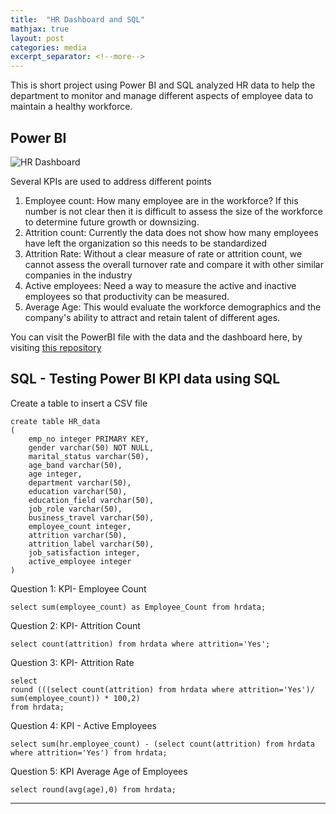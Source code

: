 ```yaml
---
title:  "HR Dashboard and SQL"
mathjax: true
layout: post
categories: media
excerpt_separator: <!--more-->
---
```

This is short project using Power BI and SQL analyzed HR data to help the department to monitor and manage different aspects of employee data to maintain a healthy workforce.

<!--more-->

Power BI
---
![HR Dashboard]({{site.baseurl}}/assets/Images/HR_dashboard.jpg)




Several KPIs are used to address different points

1. Employee count: How many employee are in the workforce? If this number is not clear then it is difficult to assess the size of the workforce to determine future growth or downsizing.
2. Attrition count: Currently the data does not show how many employees have left the organization so this needs to be standardized
3. Attrition Rate: Without a clear measure of rate or attrition count, we cannot assess the overall turnover rate and compare it with other similar companies in the industry
4. Active employees: Need a way to measure the active and inactive employees so that productivity can be measured.
5. Average Age: This would evaluate the workforce demographics and the company's ability to attract and retain talent of different ages.


You can visit the PowerBI file with the data and the dashboard here, by visiting [this repository](https://github.com/cwathen/PowerBi)

SQL - Testing Power BI KPI data using SQL
---
Create a table to insert a CSV file

```
create table HR_data
(
	emp_no integer PRIMARY KEY,
	gender varchar(50) NOT NULL,
	marital_status varchar(50),
	age_band varchar(50),
	age integer,
	department varchar(50),
	education varchar(50),
	education_field varchar(50),
	job_role varchar(50),
	business_travel varchar(50),
	employee_count integer,
	attrition varchar(50),
	attrition_label varchar(50),
	job_satisfaction integer,
	active_employee integer
)
```

Question 1: KPI- Employee Count

```
select sum(employee_count) as Employee_Count from hrdata;
```

Question 2: KPI- Attrition Count

```
select count(attrition) from hrdata where attrition='Yes';
```

Question 3: KPI- Attrition Rate

```
select 
round (((select count(attrition) from hrdata where attrition='Yes')/ 
sum(employee_count)) * 100,2)
from hrdata;
```
Question 4: KPI - Active Employees
```
select sum(hr.employee_count) - (select count(attrition) from hrdata  
where attrition='Yes') from hrdata;
```
Question 5: KPI Average Age of Employees

```
select round(avg(age),0) from hrdata;
```
--------
